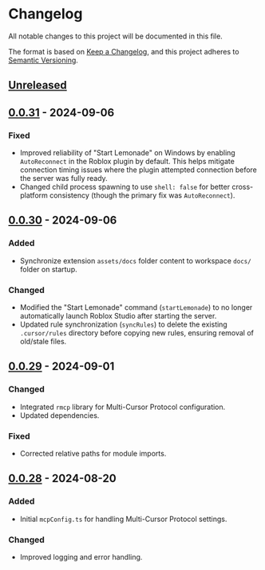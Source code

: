 # Changelog

All notable changes to this project will be documented in this file.

The format is based on [Keep a Changelog](https://keepachangelog.com/en/1.0.0/),
and this project adheres to [Semantic Versioning](https://semver.org/spec/v2.0.0.html).

## [Unreleased]

## [0.0.31] - 2024-09-06

### Fixed

- Improved reliability of "Start Lemonade" on Windows by enabling `AutoReconnect` in the Roblox plugin by default. This helps mitigate connection timing issues where the plugin attempted connection before the server was fully ready.
- Changed child process spawning to use `shell: false` for better cross-platform consistency (though the primary fix was `AutoReconnect`).

## [0.0.30] - 2024-09-06

### Added

- Synchronize extension `assets/docs` folder content to workspace `docs/` folder on startup.

### Changed

- Modified the "Start Lemonade" command (`startLemonade`) to no longer automatically launch Roblox Studio after starting the server.
- Updated rule synchronization (`syncRules`) to delete the existing `.cursor/rules` directory before copying new rules, ensuring removal of old/stale files.

## [0.0.29] - 2024-09-01

### Changed

- Integrated `rmcp` library for Multi-Cursor Protocol configuration.
- Updated dependencies.

### Fixed

- Corrected relative paths for module imports.

## [0.0.28] - 2024-08-20

### Added

- Initial `mcpConfig.ts` for handling Multi-Cursor Protocol settings.

### Changed

- Improved logging and error handling.

[Unreleased]: https://github.com/LupaHQ/argon-vscode/compare/0.0.30...HEAD
[0.0.31]: https://github.com/LupaHQ/argon-vscode/compare/0.0.30...0.0.31
[0.0.30]: https://github.com/LupaHQ/argon-vscode/compare/0.0.29...0.0.30
[0.0.29]: https://github.com/LupaHQ/argon-vscode/compare/0.0.28...0.0.29
[0.0.28]: https://github.com/LupaHQ/argon-vscode/releases/tag/0.0.28
